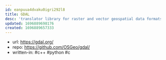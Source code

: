 ```yaml
---
id: eanpuua4dvaku0igri292l8
title: GDAL
desc: 'translator library for raster and vector geospatial data formats. '
updated: 1696889698176
created: 1696889657333
---
```


- url: https://gdal.org/
- repo: https://github.com/OSGeo/gdal/
- written-in: #c++ #python #c